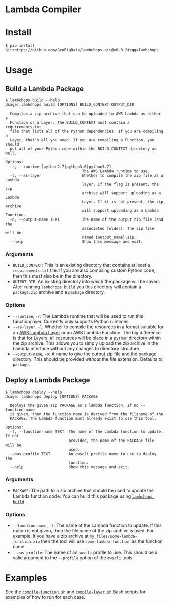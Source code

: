 # Lambda Compiler

# Install

```console
$ pip install git+https://github.com/GeoBigData/lambchops.git@v0.0.2#egg=lambchops
```

# Usage

## Build a Lambda Package

```console
$ lambchops build --help
Usage: lambchops build [OPTIONS] BUILD_CONTEXT OUTPUT_DIR

  Compiles a zip archive that can be uploaded to AWS Lambda as either a
  Function or a Layer. The BUILD_CONTEXT must contain a requirements.txt
  file that lists all of the Python dependencies. If you are compiling a
  Layer, that's all you need. If you are compiling a Function, you should
  put all of your Python code within the BUILD_CONTEXT directory as well.

Options:
  -r, --runtime [python2.7|python3.6|python3.7]
                                  The AWS Lambda runtime to use.
  -l, --as-layer                  Whether to compile the zip file as a Lambda
                                  layer. If the flag is present, the zip
                                  archive will support uploading as a Lambda
                                  Layer. If it is not present, the zip archive
                                  will support uploading as a Lambda Function.
  -o, --output-name TEXT          The name of the output zip file (and the
                                  associated folder). The zip file will be
                                  named {output_name}.zip.
  --help                          Show this message and exit.
```

### Arguments

* `BUILD_CONTEXT`: This is an existing directory that contains at least a `requirements.txt` file. If you are 
also compiling custom Python code, then this must also be in the directory.
* `OUTPUT_DIR`: An existing directory into which the package will be saved. After running `lambchops build` you 
this directory will contain a `package.zip` archive and a `package` directory.

### Options

* `--runtime`, `-r`: The Lambda runtime that will be used to run this function/layer. Currently only supports Python runtimes.
* `--as-layer`, `-l`: Whether to compile the resources in a format suitable for an [AWS Lambda Layer](https://docs.aws.amazon.com/lambda/latest/dg/configuration-layers.html) 
or an AWS Lambda Function. The big difference is that for Layers, all resources will be place in a `python` directory within 
the zip archive. This allows you to simply upload the zip archive in the Lambda interface without any changes to directory structure.
* `--output-name`, `-o`: A name to give the output zip file and the package directory. This should be provided *without* the file extension. 
Defaults to `package`. 
 
## Deploy a Lambda Package

```console
$ lambchops deploy --help
Usage: lambchops deploy [OPTIONS] PACKAGE

  Deploys the given zip PACKAGE as a lambda function. If no --function-name
  is given, then the function name is derived from the filename of the
  PACKAGE. The Lambda function must already exist to use this tool.

Options:
  -f, --function-name TEXT  The name of the Lambda function to update. If not
                            provided, the name of the PACKAGE file will be
                            used.
  --aws-profile TEXT        An awscli profile name to use to deploy the
                            function.
  --help                    Show this message and exit.

```

### Arguments

* `PACKAGE`: The path to a zip archive that should be used to update the Lambda function code. You can build this 
package using [`lambchops build`](#build-a-lambda-function). 

### Options

* `--function-name`, `-f`: The name of the Lambda function to update. If this option is not given, then the file name of the 
zip archive is used. For example, if you have a zip archive at `my_files/some-lambda-function.zip` then the tool will use 
`some-lambda-function` as the function name.
* `--aws-profile`: The name of an `awscli` profile to use. This should be a valid argument to the `--profile` option of the `awscli` tools.

# Examples

See the [`compile-function.sh`](examples/function/compile-function.sh) and [`compile-layer.sh`](examples/layer/compile-layer.sh) Bash 
scripts for examples of how to run for each case. 
